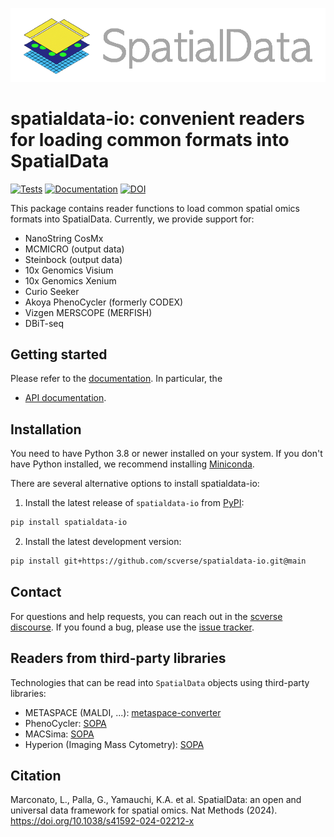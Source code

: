 ![SpatialData banner](https://github.com/scverse/spatialdata/blob/main/docs/_static/img/spatialdata_horizontal.png?raw=true)

# spatialdata-io: convenient readers for loading common formats into SpatialData

[![Tests][badge-tests]][link-tests]
[![Documentation][badge-docs]][link-docs]
[![DOI](https://zenodo.org/badge/544045123.svg)](https://zenodo.org/badge/latestdoi/544045123)

[badge-tests]: https://github.com/scverse/spatialdata-io/actions/workflows/test.yaml/badge.svg
[link-tests]: https://github.com/scverse/spatialdata-io/actions/workflows/test.yaml
[badge-docs]: https://img.shields.io/readthedocs/spatialdata-io

This package contains reader functions to load common spatial omics formats into SpatialData. Currently, we provide support for:

-   NanoString CosMx
-   MCMICRO (output data)
-   Steinbock (output data)
-   10x Genomics Visium
-   10x Genomics Xenium
-   Curio Seeker
-   Akoya PhenoCycler (formerly CODEX)
-   Vizgen MERSCOPE (MERFISH)
-   DBiT-seq

## Getting started

Please refer to the [documentation][link-docs]. In particular, the

-   [API documentation][link-api].

## Installation

You need to have Python 3.8 or newer installed on your system. If you don't have
Python installed, we recommend installing [Miniconda](https://docs.conda.io/en/latest/miniconda.html).

There are several alternative options to install spatialdata-io:

1. Install the latest release of `spatialdata-io` from [PyPI](https://pypi.org/project/spatialdata-io/):

```bash
pip install spatialdata-io
```

2. Install the latest development version:

```bash
pip install git+https://github.com/scverse/spatialdata-io.git@main
```

## Contact

For questions and help requests, you can reach out in the [scverse discourse][scverse-discourse].
If you found a bug, please use the [issue tracker][issue-tracker].

## Readers from third-party libraries

Technologies that can be read into `SpatialData` objects using third-party libraries:

-   METASPACE (MALDI, ...): [metaspace-converter](https://github.com/metaspace2020/metaspace-converter)
-   PhenoCycler: [SOPA](https://github.com/gustaveroussy/sopa)
-   MACSima: [SOPA](https://github.com/gustaveroussy/sopa)
-   Hyperion (Imaging Mass Cytometry): [SOPA](https://github.com/gustaveroussy/sopa)

## Citation

Marconato, L., Palla, G., Yamauchi, K.A. et al. SpatialData: an open and universal data framework for spatial omics. Nat Methods (2024). https://doi.org/10.1038/s41592-024-02212-x

[scverse-discourse]: https://discourse.scverse.org/
[issue-tracker]: https://github.com/scverse/spatialdata-io/issues
[changelog]: https://spatialdata.scverse.org/projects/io/en/latest/changelog.html
[link-docs]: https://spatialdata.scverse.org/projects/io/en/latest/
[link-api]: https://spatialdata.scverse.org/projects/io/en/latest/api.html
